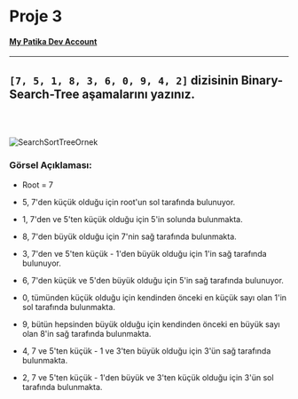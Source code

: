 # Proje 3

<h4><a href="https://app.patika.dev/sayitsami">My Patika Dev Account<a/></h4>

---
  
## ``` [7, 5, 1, 8, 3, 6, 0, 9, 4, 2] ``` dizisinin Binary-Search-Tree aşamalarını yazınız.
<br/><br/>

![SearchSortTreeOrnek](https://user-images.githubusercontent.com/77436633/178589315-89ade0f2-d518-461d-b7a2-2dd54409efc9.PNG)
<br/>

### Görsel Açıklaması:

- Root = 7

- 5, 7'den küçük olduğu için root'un sol tarafında bulunuyor.

- 1, 7'den ve 5'ten küçük olduğu için 5'in solunda bulunmakta.

- 8, 7'den büyük olduğu için 7'nin sağ tarafında bulunmakta.

- 3, 7'den ve 5'ten küçük - 1'den büyük olduğu için 1'in sağ tarafında bulunuyor.

- 6, 7'den küçük ve 5'den büyük olduğu için 5'in sağ tarafında bulunuyor.

- 0, tümünden küçük olduğu için kendinden önceki en küçük sayı olan 1'in sol tarafında bulunmakta.

- 9, bütün hepsinden büyük olduğu için kendinden önceki en büyük sayı olan 8'in sağ tarafında bulunmakta.

- 4, 7 ve 5'ten küçük - 1 ve 3'ten büyük olduğu için 3'ün sağ tarafında bulunmakta.

- 2, 7 ve 5'ten küçük - 1'den büyük ve 3'ten küçük olduğu için 3'ün sol tarafında bulunmakta.
